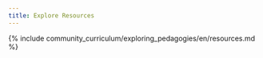 ```yaml
---
title: Explore Resources 
---
```


{% include community_curriculum/exploring_pedagogies/en/resources.md %}

